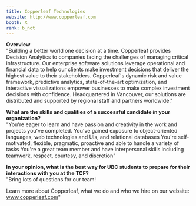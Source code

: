 ```yaml
---
title: Copperleaf Technologies
website: http://www.copperleaf.com
booth: X
rank: b_not
---
```

**Overview**  
"Building a better world one decision at a time.
Copperleaf provides Decision Analytics to companies facing the challenges of managing critical infrastructure. Our enterprise software solutions leverage operational and financial data to help our clients make investment decisions that deliver the highest value to their stakeholders. Copperleaf's dynamic risk and value framework, predictive analytics, state-of-the-art optimization, and interactive visualizations empower businesses to make complex investment decisions with confidence. Headquartered in Vancouver, our solutions are distributed and supported by regional staff and partners worldwide."
  
**What are the skills and qualities of a successful candidate in your organization?**  
"You're eager to learn and have passion and creativity in the work and projects you've completed. 
You've gained exposure to object-oriented languages, web technologies and UIs, and relational databases
You're self-motivated, flexible, pragmatic, proactive and able to handle a variety of tasks
You're a great team member and have interpersonal skills including teamwork, respect, courtesy, and discretion"
  
**In your opinion, what is the best way for UBC students to prepare for their interactions with you at the TCF?**  
"Bring lots of questions for our team!

Learn more about Copperleaf, what we do and who we hire on our website: www.copperleaf.com"
